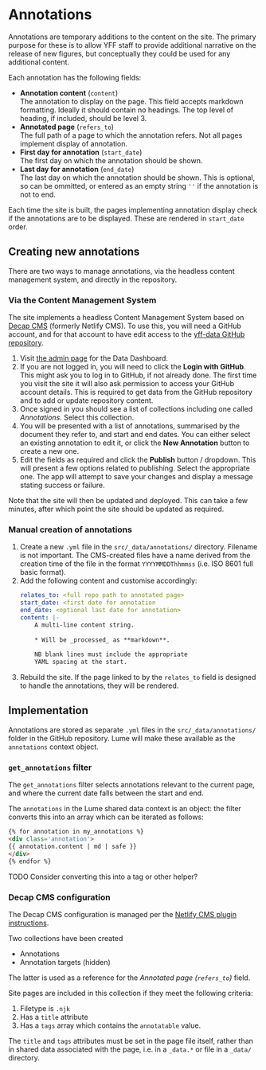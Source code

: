 # Annotations

Annotations are temporary additions to the content on the site.
The primary purpose for these is to allow YFF staff to provide additional narrative on the release of new figures, but conceptually they could be used for any additional content.

Each annotation has the following fields:

* **Annotation content** (`content`)  
  The annotation to display on the page.
  This field accepts markdown formatting.
  Ideally it should contain no headings.
  The top level of heading, if included, should be level 3.
* **Annotated page** (`refers_to`)  
  The full path of a page to which the annotation refers.
  Not all pages implement display of annotation.
* **First day for annotation** (`start_date`)  
  The first day on which the annotation should be shown.
* **Last day for annotation** (`end_date`)  
  The last day on which the annotation should be shown.
  This is optional, so can be ommitted, or entered as an empty string `''` if the annotation is not to end.
  
Each time the site is built, the pages implementing annotation display check if the annotations are to be displayed.
These are rendered in `start_date` order.

## Creating new annotations

There are two ways to manage annotations, via the headless content management system, and directly in the repository.

### Via the Content Management System

The site implements a headless Content Management System based on [Decap CMS](https://decapcms.org/) (formerly Netlify CMS).
To use this, you will need a GitHub account, and for that account to have edit access to the [yff-data GitHub repository](https://github.com/open-innovations/yff-data).

1.  Visit [the admin page](https://data.youthfuturesfoundation.org/admin/) for the Data Dashboard.
2.  If you are not logged in, you will need to click the **Login with GitHub**.
    This might ask you to log in to GitHub, if not already done.
    The first time you visit the site it will also ask permission to access your GitHub account details.
    This is required to get data from the GitHub repository and to add or update repository content.
3.  Once signed in you should see a list of collections including one called _Annotations_.
    Select this collection.
4.  You will be presented with a list of annotations, summarised by the document they
    refer to, and start and end dates.
    You can either select an existing annotation to edit it, or click the **New Annotation** button to create a new one.
5.  Edit the fields as required and click the **Publish** button / dropdown.
    This will present a few options related to publishing. Select the appropriate one.
    The app will attempt to save your changes and display a message stating success or failure.

Note that the site will then be updated and deployed. This can take a few minutes, after which point the site should be updated as required.

### Manual creation of annotations

1.  Create a new `.yml` file in the `src/_data/annotations/` directory.
    Filename is not important.
    The CMS-created files have a name derived from the creation time of the file in the format `YYYYMMDDThhmmss` (i.e. ISO 8601 full basic format).
2.  Add the following content and customise accordingly:
    ```yaml
    relates_to: <full repo path to annotated page>
    start_date: <first date for annotation
    end_date: <optional last date for annotation>
    content: |-
        A multi-line content string.
        
        * Will be _processed_ as **markdown**.
        
        NB blank lines must include the appropriate
        YAML spacing at the start.
    ```
3. Rebuild the site. If the page linked to by the `relates_to` field is designed to handle the annotations, they will be rendered.

## Implementation 

Annotations are stored as separate `.yml` files in the `src/_data/annotations/` folder in the GitHub repository.
Lume will make these available as the `annotations` context object.

### `get_annotations` filter

The `get_annotations` filter selects annotations relevant to the current page, and where the current date falls between the start and end.

The `annotations` in the Lume shared data context is an object: the filter converts this into an array which can be iterated as follows:

```html
{% for annotation in my_annotations %}
<div class='annotation'>
{{ annotation.content | md | safe }}
</div>
{% endfor %}
```

TODO Consider converting this into a tag or other helper?

### Decap CMS configuration

The Decap CMS configuration is managed per the [Netlify CMS plugin instructions](https://lume.land/plugins/netlify_cms/).

Two collections have been created

* Annotations
* Annotation targets (hidden)

The latter is used as a reference for the _Annotated page (`refers_to`)_ field.

Site pages are included in this collection if they meet the following criteria:

1. Filetype is `.njk`
2. Has a `title` attribute
3. Has a `tags` array which contains the `annotatable` value.

The `title` and `tags` attributes must be set in the page file itself, rather than in shared data associated with the page, i.e. in a `_data.*` or file in a `_data/` directory.
